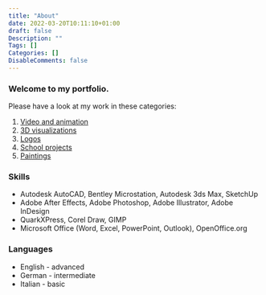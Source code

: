```yaml
---
title: "About"
date: 2022-03-20T10:11:10+01:00
draft: false
Description: ""
Tags: []
Categories: []
DisableComments: false
---
```


### Welcome to my portfolio.

Please have a look at my work in these categories:

1. [Video and animation](/portfolio/#videoandanimation)
2. [3D visualizations](/portfolio/#3dvisualizations)
3. [Logos](/portfolio/#logos)
4. [School projects](/portfolio/#schoolprojects)
5. [Paintings](/portfolio/#paintings)


### Skills
* Autodesk AutoCAD, Bentley Microstation, Autodesk 3ds Max, SketchUp
* Adobe After Effects, Adobe Photoshop, Adobe Illustrator, Adobe InDesign
* QuarkXPress, Corel Draw, GIMP
* Microsoft Office (Word, Excel, PowerPoint, Outlook), OpenOffice.org
### Languages
* English - advanced
* German - intermediate
* Italian - basic